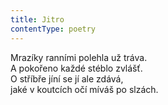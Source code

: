 ```yaml
---
title: Jitro
contentType: poetry
---
```


<section>

Mrazíky ranními polehla už tráva.  
A pokořeno každé stéblo zvlášť.  
O stříbře jíní se jí ale zdává,  
jaké v koutcích očí míváš po slzách.

</section>
